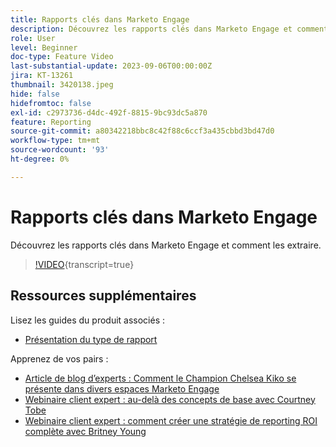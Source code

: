 ```yaml
---
title: Rapports clés dans Marketo Engage
description: Découvrez les rapports clés dans Marketo Engage et comment les extraire.
role: User
level: Beginner
doc-type: Feature Video
last-substantial-update: 2023-09-06T00:00:00Z
jira: KT-13261
thumbnail: 3420138.jpeg
hide: false
hidefromtoc: false
exl-id: c2973736-d4dc-492f-8815-9bc93dc5a870
feature: Reporting
source-git-commit: a80342218bbc8c42f88c6ccf3a435cbbd3bd47d0
workflow-type: tm+mt
source-wordcount: '93'
ht-degree: 0%

---
```


# Rapports clés dans Marketo Engage

Découvrez les rapports clés dans Marketo Engage et comment les extraire.

>[!VIDEO](https://video.tv.adobe.com/v/3420138/?learn=on){transcript=true}

## Ressources supplémentaires

Lisez les guides du produit associés :

* [Présentation du type de rapport](https://experienceleague.adobe.com/docs/marketo/using/product-docs/reporting/basic-reporting/report-types/report-type-overview.html?lang=en)

Apprenez de vos pairs :

* [ Article de blog d’experts : Comment le Champion Chelsea Kiko se présente dans divers espaces Marketo Engage](https://nation.marketo.com/t5/product-blogs/how-marketo-champion-chelsea-kiko-reports-in-various-marketo/ba-p/242627)
* [Webinaire client expert : au-delà des concepts de base avec Courtney Tobe](https://nation.marketo.com/t5/product-blogs/on-demand-webinar-beyond-the-basics-marketo-reporting/ba-p/302116)
* [ Webinaire client expert : comment créer une stratégie de reporting ROI complète avec Britney Young](https://nation.marketo.com/t5/product-blogs/on-demand-webinar-rounding-out-your-reporting-how-to-build-a/ba-p/319082)

